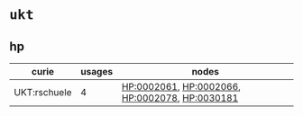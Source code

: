 # `ukt`

## hp

| curie        |   usages | nodes                                                                                                                                                                                                                              |
|--------------|----------|------------------------------------------------------------------------------------------------------------------------------------------------------------------------------------------------------------------------------------|
| UKT:rschuele |        4 | [HP:0002061](http://purl.obolibrary.org/obo/HP_0002061), [HP:0002066](http://purl.obolibrary.org/obo/HP_0002066), [HP:0002078](http://purl.obolibrary.org/obo/HP_0002078), [HP:0030181](http://purl.obolibrary.org/obo/HP_0030181) |

